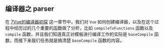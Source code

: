 ## 编译器之 parser

在 [7Vue的编译器初探](/note/7Vue的编译器初探) 这一章节中，我们对 `Vue` 如何创建编译器，以及在这个过程中经历过的几个重要的函数做了分析，比如 `compileToFunctions` 函数以及 `compile` 函数，并且我们知道真正对模板进行编译工作的实际是 `baseCompile` 函数，而接下来我们任务就是搞清楚 `baseCompile` 函数的内容。

